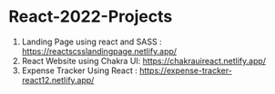 # React-2022-Projects

1. Landing Page using react and SASS : https://reactscsslandingpage.netlify.app/
2. React Website using Chakra UI: https://chakrauireact.netlify.app/
3. Expense Tracker Using React : https://expense-tracker-react12.netlify.app/
